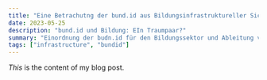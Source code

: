 ```yaml
---
title: "Eine Betrachutng der bund.id aus Bildungsinfrastruktureller Sicht"
date: 2023-05-25
description: "bund.id und Bildung: EIn Traumpaar?"
summary: "Einordnung der budn.id für den Bildungssektor und Ableitung von mehreren Handlungsfeldern."
tags: ["infrastructure", "bundid"]
---
```


_This_ is the content of my blog post.
